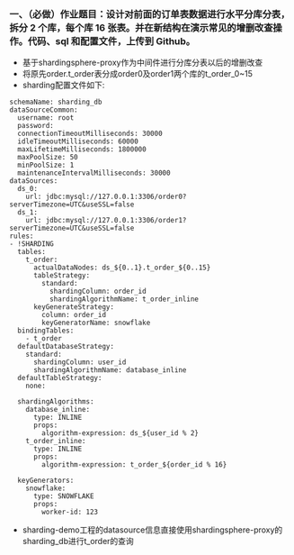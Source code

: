 ### 一、（必做）作业题目：设计对前面的订单表数据进行水平分库分表，拆分 2 个库，每个库 16 张表。并在新结构在演示常见的增删改查操作。代码、sql 和配置文件，上传到 Github。
- 基于shardingsphere-proxy作为中间件进行分库分表以后的增删改查
- 将原先order.t_order表分成order0及order1两个库的t_order_0~15
- sharding配置文件如下:
```
schemaName: sharding_db
dataSourceCommon:
  username: root
  password:
  connectionTimeoutMilliseconds: 30000
  idleTimeoutMilliseconds: 60000
  maxLifetimeMilliseconds: 1800000
  maxPoolSize: 50
  minPoolSize: 1
  maintenanceIntervalMilliseconds: 30000
dataSources:
  ds_0:
    url: jdbc:mysql://127.0.0.1:3306/order0?serverTimezone=UTC&useSSL=false
  ds_1:
    url: jdbc:mysql://127.0.0.1:3306/order1?serverTimezone=UTC&useSSL=false
rules:
- !SHARDING
  tables:
    t_order:
      actualDataNodes: ds_${0..1}.t_order_${0..15}
      tableStrategy:
        standard:
          shardingColumn: order_id
          shardingAlgorithmName: t_order_inline
      keyGenerateStrategy:
        column: order_id
        keyGeneratorName: snowflake
  bindingTables:
    - t_order
  defaultDatabaseStrategy:
    standard:
      shardingColumn: user_id
      shardingAlgorithmName: database_inline
  defaultTableStrategy:
    none:
  
  shardingAlgorithms:
    database_inline:
      type: INLINE
      props:
        algorithm-expression: ds_${user_id % 2}
    t_order_inline:
      type: INLINE
      props:
        algorithm-expression: t_order_${order_id % 16}
  
  keyGenerators:
    snowflake:
      type: SNOWFLAKE
      props:
        worker-id: 123
```
- sharding-demo工程的datasource信息直接使用shardingsphere-proxy的sharding_db进行t_order的查询
